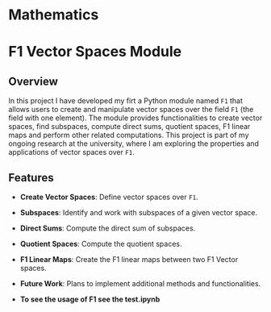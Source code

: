 # Mathematics

# F1 Vector Spaces Module

## Overview

In this project I have developed my firt a Python module named `F1` that allows users to create and manipulate vector spaces over the field `F1` (the field with one element). The module provides functionalities to create vector spaces, find subspaces, compute direct sums, quotient spaces, F1 linear maps and perform other related computations. This project is part of my ongoing research at the university, where I am exploring the properties and applications of vector spaces over `F1`.

## Features

- **Create Vector Spaces**: Define vector spaces over `F1`.
- **Subspaces**: Identify and work with subspaces of a given vector space.
- **Direct Sums**: Compute the direct sum of subspaces.
- **Quotient Spaces**: Compute the quotient spaces.
- **F1 Linear Maps**: Create the F1 linear maps between two F1 Vector spaces.
- **Future Work**: Plans to implement additional methods and functionalities.

- **To see the usage of F1 see the test.ipynb**
